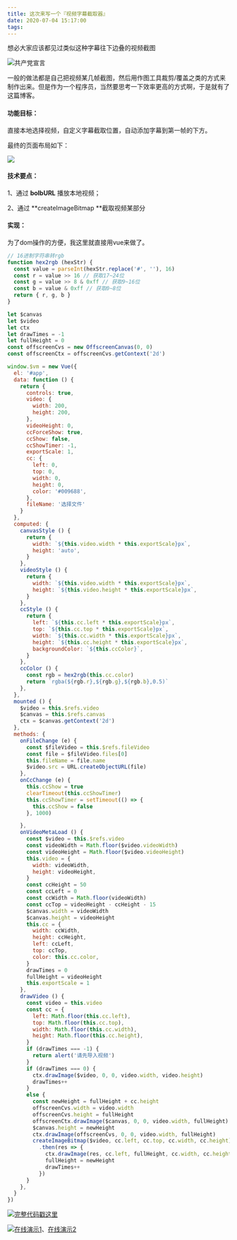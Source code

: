 ```yaml
---
title: 这次来写一个『视频字幕截取器』
date: 2020-07-04 15:17:00
tags:
---
```


想必大家应该都见过类似这种字幕往下边叠的视频截图

![共产党宣言](https://oscimg.oschina.net/oscnet/up-54a011fc32f252045c26c049895088896cb.JPEG)

一般的做法都是自己把视频某几帧截图，然后用作图工具裁剪/覆盖之类的方式来制作出来。但是作为一个程序员，当然要思考一下效率更高的方式啊，于是就有了这篇博客。
<!-- more -->
#### 功能目标：

直接本地选择视频，自定义字幕截取位置，自动添加字幕到第一帧的下方。

最终的页面布局如下：

![](https://oscimg.oschina.net/oscnet/up-70d3ddf9746baf30b52f7ddcf3cbdf7fe76.png)

#### 技术要点：

1、通过 **bolbURL** 播放本地视频；

2、通过 **createImageBitmap **截取视频某部分

#### 实现：

为了dom操作的方便，我这里就直接用vue来做了。

```javascript
// 16进制字符串转rgb
function hex2rgb (hexStr) {
  const value = parseInt(hexStr.replace('#', ''), 16)
  const r = value >> 16 // 获取17~24位
  const g = value >> 8 & 0xff // 获取9~16位
  const b = value & 0xff // 获取0~8位
  return { r, g, b }
}

let $canvas
let $video
let ctx
let drawTimes = -1
let fullHeight = 0
const offscreenCvs = new OffscreenCanvas(0, 0)
const offscreenCtx = offscreenCvs.getContext('2d')

window.$vm = new Vue({
  el: '#app',
  data: function () {
    return {
      controls: true,
      video: {
        width: 200,
        height: 200,
      },
      videoHeight: 0,
      ccForceShow: true,
      ccShow: false,
      ccShowTimer: -1,
      exportScale: 1,
      cc: {
        left: 0,
        top: 0,
        width: 0,
        height: 0,
        color: '#009688',
      },
      fileName: '选择文件'
    }
  },
  computed: {
    canvasStyle () {
      return {
        width: `${this.video.width * this.exportScale}px`,
        height: 'auto',
      }
    },
    videoStyle () {
      return {
        width: `${this.video.width * this.exportScale}px`,
        height: `${this.video.height * this.exportScale}px`,
      }
    },
    ccStyle () {
      return {
        left: `${this.cc.left * this.exportScale}px`,
        top: `${this.cc.top * this.exportScale}px`,
        width: `${this.cc.width * this.exportScale}px`,
        height: `${this.cc.height * this.exportScale}px`,
        backgroundColor: `${this.ccColor}`,
      }
    },
    ccColor () {
      const rgb = hex2rgb(this.cc.color)
      return `rgba(${rgb.r},${rgb.g},${rgb.b},0.5)`
    },
  },
  mounted () {
    $video = this.$refs.video
    $canvas = this.$refs.canvas
    ctx = $canvas.getContext('2d')
  },
  methods: {
    onFileChange (e) {
      const $fileVideo = this.$refs.fileVideo
      const file = $fileVideo.files[0]
      this.fileName = file.name
      $video.src = URL.createObjectURL(file)
    },
    onCcChange (e) {
      this.ccShow = true
      clearTimeout(this.ccShowTimer)
      this.ccShowTimer = setTimeout(() => {
        this.ccShow = false
      }, 1000)

    },
    onVideoMetaLoad () {
      const $video = this.$refs.video
      const videoWidth = Math.floor($video.videoWidth)
      const videoHeight = Math.floor($video.videoHeight)
      this.video = {
        width: videoWidth,
        height: videoHeight,
      }
      const ccHeight = 50
      const ccLeft = 0
      const ccWidth = Math.floor(videoWidth)
      const ccTop = videoHeight - ccHeight - 15
      $canvas.width = videoWidth
      $canvas.height = videoHeight
      this.cc = {
        width: ccWidth,
        height: ccHeight,
        left: ccLeft,
        top: ccTop,
        color: this.cc.color,
      }
      drawTimes = 0
      fullHeight = videoHeight
      this.exportScale = 1
    },
    drawVideo () {
      const video = this.video
      const cc = {
        left: Math.floor(this.cc.left),
        top: Math.floor(this.cc.top),
        width: Math.floor(this.cc.width),
        height: Math.floor(this.cc.height),
      }
      if (drawTimes === -1) {
        return alert('请先导入视频')
      }
      if (drawTimes === 0) {
        ctx.drawImage($video, 0, 0, video.width, video.height)
        drawTimes++
      }
      else {
        const newHeight = fullHeight + cc.height
        offscreenCvs.width = video.width
        offscreenCvs.height = fullHeight
        offscreenCtx.drawImage($canvas, 0, 0, video.width, fullHeight)
        $canvas.height = newHeight
        ctx.drawImage(offscreenCvs, 0, 0, video.width, fullHeight)
        createImageBitmap($video, cc.left, cc.top, cc.width, cc.height)
          .then(res => {
            ctx.drawImage(res, cc.left, fullHeight, cc.width, cc.height)
            fullHeight = newHeight
            drawTimes++
          })
      }
    },
  }
})
```

![](https://static.oschina.net/uploads/space/2017/0630/180033_T7KY_1389094.png)[完整代码戳这里](https://gitee.com/kaysama/blog-source-host/blob/master/%E8%A7%86%E9%A2%91%E5%AD%97%E5%B9%95%E6%88%AA%E5%8F%96%E5%99%A8/index.html)

![](https://static.oschina.net/uploads/space/2017/0630/180033_T7KY_1389094.png)[在线演示1](http://kaysama.gitee.io/blog-source-host/%E8%A7%86%E9%A2%91%E5%AD%97%E5%B9%95%E6%88%AA%E5%8F%96%E5%99%A8/)、[在线演示2](https://codepen.io/oj8kay/pen/zYrpQYK)
